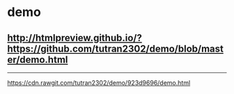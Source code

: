 # demo
http://htmlpreview.github.io/?https://github.com/tutran2302/demo/blob/master/demo.html
---
---
https://cdn.rawgit.com/tutran2302/demo/923d9696/demo.html
